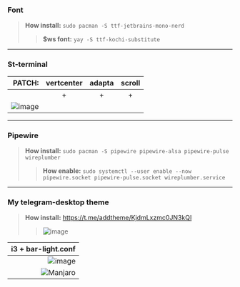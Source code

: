 ### Font
>**How install:**
`sudo pacman -S ttf-jetbrains-mono-nerd`
>>**$ws font:**
`yay -S ttf-kochi-substitute`
---
### St-terminal
| PATCH: | vertcenter | adapta | scroll |
| --: | :--: | :--: | :--: |
| | + | + | + |
| ![image](https://github.com/aquaverso2077/i3-config-manjaro/assets/149948716/52369641-e362-4811-989c-2d2ec6984afc) |
---
### Pipewire
>**How install:**
`sudo pacman -S pipewire pipewire-alsa pipewire-pulse wireplumber`
>>**How enable:**
`sudo systemctl --user enable --now pipewire.socket pipewire-pulse.socket wireplumber.service`
---
### My telegram-desktop theme
>**How install:**
https://t.me/addtheme/KjdmLxzmc0JN3kQI
>>![image](https://github.com/aquaverso2077/i3-config-manjaro/assets/149948716/03b89f50-9f47-4aec-bb20-3c1fa5cd0e71)

| i3 + bar-light.conf|
| --: |
| ![image](https://github.com/aquaverso2077/i3-config-manjaro/assets/149948716/169e7fc5-b47b-43d1-8c15-4d190a6f0a38) |
|![Manjaro](https://img.shields.io/badge/Manjaro-35BF5C?style=for-the-badge&logo=Manjaro&logoColor=white)|
